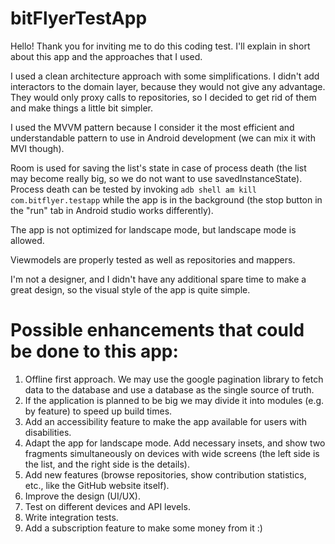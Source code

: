 # bitFlyerTestApp
Hello! Thank you for inviting me to do this coding test. I'll explain in short about this app and the approaches that I used.

I used a clean architecture approach with some simplifications. I didn't add interactors to the domain layer, because they would not give any advantage.
They would only proxy calls to repositories, so I decided to get rid of them and make things a little bit simpler.

I used the MVVM pattern because I consider it the most efficient and understandable pattern to use in Android development (we can mix it with MVI though).

Room is used for saving the list's state in case of process death (the list may become really big, so we do not want to use savedInstanceState). Process death
can be tested by invoking `adb shell am kill com.bitflyer.testapp` while the app is in the background (the stop button in the "run" tab in Android studio works differently).

The app is not optimized for landscape mode, but landscape mode is allowed.

Viewmodels are properly tested as well as repositories and mappers.

I'm not a designer, and I didn't have any additional spare time to make a great design, so the visual style of the app is quite simple.

# Possible enhancements that could be done to this app:
1. Offline first approach. We may use the google pagination library to fetch data to the database and use a database as the single source of truth.
2. If the application is planned to be big we may divide it into modules (e.g. by feature) to speed up build times. 
3. Add an accessibility feature to make the app available for users with disabilities.
4. Adapt the app for landscape mode. Add necessary insets, and show two fragments simultaneously on devices with wide screens (the left side is the list, and the right side is the details).
5. Add new features (browse repositories, show contribution statistics, etc., like the GitHub website itself).
6. Improve the design (UI/UX).
7. Test on different devices and API levels.
8. Write integration tests.
9. Add a subscription feature to make some money from it :)
